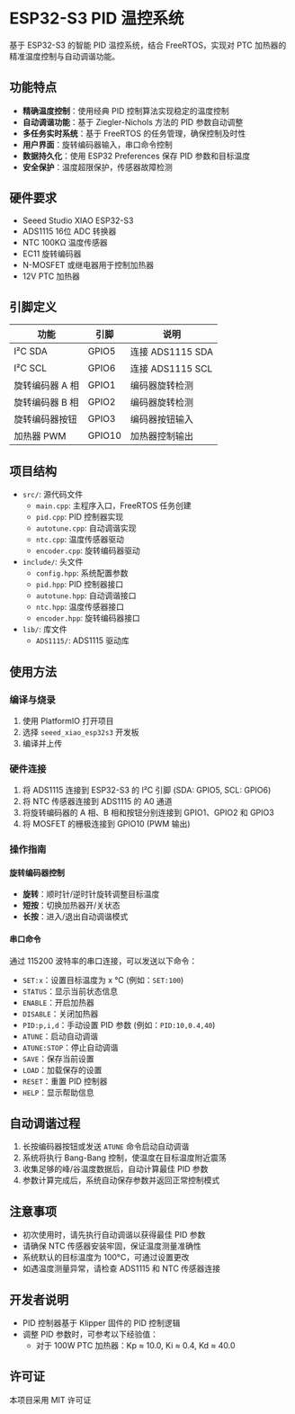 # ESP32-S3 PID 温控系统

基于 ESP32-S3 的智能 PID 温控系统，结合 FreeRTOS，实现对 PTC 加热器的精准温度控制与自动调谐功能。

## 功能特点

- **精确温度控制**：使用经典 PID 控制算法实现稳定的温度控制
- **自动调谐功能**：基于 Ziegler-Nichols 方法的 PID 参数自动调整
- **多任务实时系统**：基于 FreeRTOS 的任务管理，确保控制及时性
- **用户界面**：旋转编码器输入，串口命令控制
- **数据持久化**：使用 ESP32 Preferences 保存 PID 参数和目标温度
- **安全保护**：温度超限保护，传感器故障检测

## 硬件要求

- Seeed Studio XIAO ESP32-S3
- ADS1115 16位 ADC 转换器
- NTC 100KΩ 温度传感器
- EC11 旋转编码器
- N-MOSFET 或继电器用于控制加热器
- 12V PTC 加热器

## 引脚定义

| 功能             | 引脚   | 说明                    |
|-----------------|-------|------------------------|
| I²C SDA         | GPIO5 | 连接 ADS1115 SDA        |
| I²C SCL         | GPIO6 | 连接 ADS1115 SCL        |
| 旋转编码器 A 相   | GPIO1 | 编码器旋转检测          |
| 旋转编码器 B 相   | GPIO2 | 编码器旋转检测          |
| 旋转编码器按钮    | GPIO3 | 编码器按钮输入          |
| 加热器 PWM       | GPIO10| 加热器控制输出          |

## 项目结构

- `src/`: 源代码文件
  - `main.cpp`: 主程序入口，FreeRTOS 任务创建
  - `pid.cpp`: PID 控制器实现
  - `autotune.cpp`: 自动调谐实现
  - `ntc.cpp`: 温度传感器驱动
  - `encoder.cpp`: 旋转编码器驱动
- `include/`: 头文件
  - `config.hpp`: 系统配置参数
  - `pid.hpp`: PID 控制器接口
  - `autotune.hpp`: 自动调谐接口
  - `ntc.hpp`: 温度传感器接口
  - `encoder.hpp`: 旋转编码器接口
- `lib/`: 库文件
  - `ADS1115/`: ADS1115 驱动库

## 使用方法

### 编译与烧录

1. 使用 PlatformIO 打开项目
2. 选择 `seeed_xiao_esp32s3` 开发板
3. 编译并上传

### 硬件连接

1. 将 ADS1115 连接到 ESP32-S3 的 I²C 引脚 (SDA: GPIO5, SCL: GPIO6)
2. 将 NTC 传感器连接到 ADS1115 的 A0 通道
3. 将旋转编码器的 A 相、B 相和按钮分别连接到 GPIO1、GPIO2 和 GPIO3
4. 将 MOSFET 的栅极连接到 GPIO10 (PWM 输出)

### 操作指南

#### 旋转编码器控制

- **旋转**：顺时针/逆时针旋转调整目标温度
- **短按**：切换加热器开/关状态
- **长按**：进入/退出自动调谐模式

#### 串口命令

通过 115200 波特率的串口连接，可以发送以下命令：

- `SET:x`：设置目标温度为 x °C (例如：`SET:100`)
- `STATUS`：显示当前状态信息
- `ENABLE`：开启加热器
- `DISABLE`：关闭加热器
- `PID:p,i,d`：手动设置 PID 参数 (例如：`PID:10,0.4,40`)
- `ATUNE`：启动自动调谐
- `ATUNE:STOP`：停止自动调谐
- `SAVE`：保存当前设置
- `LOAD`：加载保存的设置
- `RESET`：重置 PID 控制器
- `HELP`：显示帮助信息

## 自动调谐过程

1. 长按编码器按钮或发送 `ATUNE` 命令启动自动调谐
2. 系统将执行 Bang-Bang 控制，使温度在目标温度附近震荡
3. 收集足够的峰/谷温度数据后，自动计算最佳 PID 参数
4. 参数计算完成后，系统自动保存参数并返回正常控制模式

## 注意事项

- 初次使用时，请先执行自动调谐以获得最佳 PID 参数
- 请确保 NTC 传感器安装牢固，保证温度测量准确性
- 系统默认的目标温度为 100°C，可通过设置更改
- 如遇温度测量异常，请检查 ADS1115 和 NTC 传感器连接

## 开发者说明

- PID 控制器基于 Klipper 固件的 PID 控制逻辑
- 调整 PID 参数时，可参考以下经验值：
  - 对于 100W PTC 加热器：Kp ≈ 10.0, Ki ≈ 0.4, Kd ≈ 40.0

## 许可证

本项目采用 MIT 许可证 